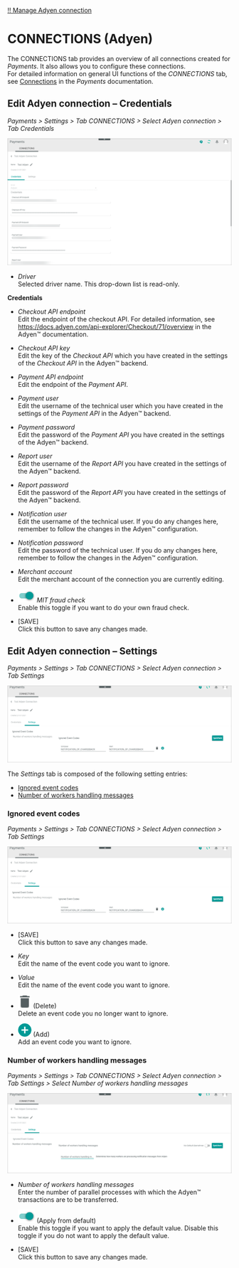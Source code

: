 [!! Manage Adyen connection](../Integration/02_ManageAdyenConnection.md)


# CONNECTIONS (Adyen)

The CONNECTIONS tab provides an overview of all connections created for *Payments*. It also allows you to configure these connections.   
For detailed information on general UI functions of the *CONNECTIONS* tab, see [Connections](../../Payments/UserInterface/08a_Connections.md) in the *Payments* documentation.


## Edit Adyen connection &ndash; Credentials

*Payments > Settings > Tab CONNECTIONS > Select Adyen connection > Tab Credentials*

![Edit Adyen credentials](../../Assets/Screenshots/Adyen/Integration/EditCredentials.png "[Edit Adyen credentials]")

- *Driver*  
    Selected driver name. This drop-down list is read-only.

**Credentials**

- *Checkout API endpoint*   
   Edit the endpoint of the checkout API. For detailed information, see https://docs.adyen.com/api-explorer/Checkout/71/overview in the Adyen&trade; documentation.  
     
- *Checkout API key*    
   Edit the key of the *Checkout API* which you have created in the settings of the *Checkout API* in the Adyen&trade; backend.

- *Payment API endpoint*   
  Edit the endpoint of the *Payment API*.  

- *Payment user*   
   Edit the username of the technical user which you have created in the settings of the *Payment API* in the Adyen&trade; backend.

- *Payment password*   
   Edit the password of the *Payment API* you have created in the settings of the Adyen&trade; backend.

 - *Report user*  
     Edit the username of the *Report API* you have created in the settings of the Adyen&trade; backend.

 - *Report password*    
    Edit the password of the *Report API* you have created in the settings of the Adyen&trade; backend.

- *Notification user*  
    Edit the username of the technical user.<!---welches API?--> If you do any changes here, remember to follow the changes in the Adyen&trade; configuration.

- *Notification password*   
   Edit the password of the technical user.<!---welches API?--> If you do any changes here, remember to follow the changes in the Adyen&trade; configuration.

- *Merchant account*   
  Edit the merchant account of the connection you are currently editing.

- ![Toggle](../../Assets/Icons/Toggle.png "[Toggle]") *MIT fraud check*   
   Enable this toggle if you want to do your own fraud check.
 
- [SAVE]  
    Click this button to save any changes made.


## Edit Adyen connection &ndash; Settings

*Payments > Settings > Tab CONNECTIONS > Select Adyen connection > Tab Settings*

![Edit Adyen settings](../../Assets/Screenshots/Adyen/Integration/IgnoredEventCodeDone.png "[Edit Adyen settings]")

The *Settings* tab is composed of the following setting entries:
- [Ignored event codes](#ignored-event-codes)
- [Number of workers handling messages](#number-of-workers-handling-messages)


### Ignored event codes

*Payments > Settings > Tab CONNECTIONS > Select Adyen connection > Tab Settings*

![Edit Adyen settings](../../Assets/Screenshots/Adyen/Integration/IgnoredEventCodeDone.png "[Edit Adyen settings]")

- [SAVE]  
  Click this button to save any changes made.

- *Key*   
   Edit the name of the event code you want to ignore.

- *Value*   
   Edit the name of the event code you want to ignore.

- ![Delete](../../Assets/Icons/Trash01.png "[Delete]") (Delete)   
   Delete an event code you no longer want to ignore.    
      
- ![Add](../../Assets/Icons/Plus04.png "[Add]") (Add)    
   Add an event code you want to ignore.



### Number of workers handling messages

*Payments > Settings > Tab CONNECTIONS > Select Adyen connection > Tab Settings > Select Number of workers handling messages*

![Number of workers](../../Assets/Screenshots/Adyen/Integration/NumberOfWorkers.png "[Number of workers]")

- *Number of workers handling messages*   
   Enter the number of parallel processes with which the Adyen&trade; transactions are to be transferred. 

- ![Toggle](../../Assets/Icons/Toggle.png "[Toggle]") (Apply from default)   
   Enable this toggle if you want to apply the default value. Disable this toggle if you do not want to apply the default value.

- [SAVE]  
  Click this button to save any changes made.

